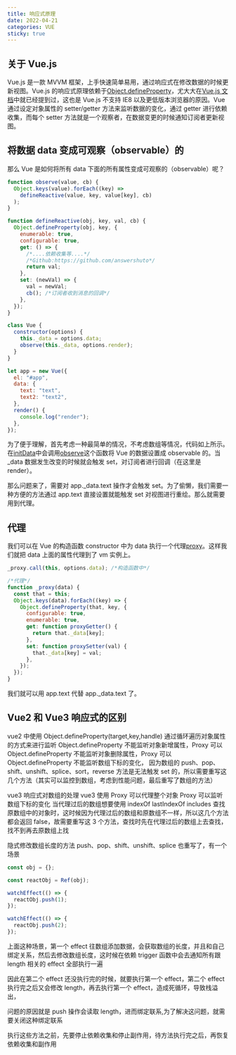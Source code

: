```yaml
---
title: 响应式原理
date: 2022-04-21
categories: VUE
sticky: true
---
```


## 关于 Vue.js

Vue.js 是一款 MVVM 框架，上手快速简单易用，通过响应式在修改数据的时候更新视图。Vue.js 的响应式原理依赖于[Object.defineProperty](https://developer.mozilla.org/en-US/docs/Web/JavaScript/Reference/Global_Objects/Object/defineProperty)，尤大大在[Vue.js 文档](https://cn.vuejs.org/v2/guide/reactivity.html#如何追踪变化)中就已经提到过，这也是 Vue.js 不支持 IE8 以及更低版本浏览器的原因。Vue 通过设定对象属性的 setter/getter 方法来监听数据的变化，通过 getter 进行依赖收集，而每个 setter 方法就是一个观察者，在数据变更的时候通知订阅者更新视图。

## 将数据 data 变成可观察（observable）的

那么 Vue 是如何将所有 data 下面的所有属性变成可观察的（observable）呢？

```javascript
function observe(value, cb) {
  Object.keys(value).forEach((key) =>
    defineReactive(value, key, value[key], cb)
  );
}

function defineReactive(obj, key, val, cb) {
  Object.defineProperty(obj, key, {
    enumerable: true,
    configurable: true,
    get: () => {
      /*....依赖收集等....*/
      /*Github:https://github.com/answershuto*/
      return val;
    },
    set: (newVal) => {
      val = newVal;
      cb(); /*订阅者收到消息的回调*/
    },
  });
}

class Vue {
  constructor(options) {
    this._data = options.data;
    observe(this._data, options.render);
  }
}

let app = new Vue({
  el: "#app",
  data: {
    text: "text",
    text2: "text2",
  },
  render() {
    console.log("render");
  },
});
```

为了便于理解，首先考虑一种最简单的情况，不考虑数组等情况，代码如上所示。在[initData](https://github.com/vuejs/vue/blob/dev/src/core/instance/state.js#L107)中会调用[observe](https://github.com/vuejs/vue/blob/dev/src/core/observer/index.js#L106)这个函数将 Vue 的数据设置成 observable 的。当\_data 数据发生改变的时候就会触发 set，对订阅者进行回调（在这里是 render）。

那么问题来了，需要对 app.\_data.text 操作才会触发 set。为了偷懒，我们需要一种方便的方法通过 app.text 直接设置就能触发 set 对视图进行重绘。那么就需要用到代理。

## 代理

我们可以在 Vue 的构造函数 constructor 中为 data 执行一个代理[proxy](https://github.com/vuejs/vue/blob/dev/src/core/instance/state.js#L33)。这样我们就把 data 上面的属性代理到了 vm 实例上。

```javascript
_proxy.call(this, options.data); /*构造函数中*/

/*代理*/
function _proxy(data) {
  const that = this;
  Object.keys(data).forEach((key) => {
    Object.defineProperty(that, key, {
      configurable: true,
      enumerable: true,
      get: function proxyGetter() {
        return that._data[key];
      },
      set: function proxySetter(val) {
        that._data[key] = val;
      },
    });
  });
}
```

我们就可以用 app.text 代替 app.\_data.text 了。

## Vue2 和 Vue3 响应式的区别

vue2 中使用 Object.defineProperty(target,key,handle) 通过循环遍历对象属性的方式来进行监听
Object.defineProperty 不能监听对象新增属性，Proxy 可以
Object.defineProperty 不能监听对象删除属性，Proxy 可以
Object.defineProperty 不能监听数组下标的变化， 因为数组的 push、pop、shift、unshift、splice、sort，reverse 方法是无法触发 set 的，所以需要重写这几个方法（其实可以监控到数组，考虑到性能问题，最后重写了数组的方法）

vue3 响应式对数组的处理
vue3 使用 Proxy 可以代理整个对象
Proxy 可以监听数组下标的变化
当代理过后的数组想要使用 indexOf lastIndexOf includes 查找原数组中的对象时，这时候因为代理过后的数组和原数组不一样，所以这几个方法都会返回 false，故需要重写这 3 个方法，查找时先在代理过后的数组上去查找，找不到再去原数组上找

隐式修改数组长度的方法 push、pop、shift、unshift、splice 也重写了，有一个场景

```javascript
const obj = {};

const reactObj = Ref(obj);

watchEffect(() => {
  reactObj.push(1);
});

watchEffect(() => {
  reactObj.push(2);
});
```

上面这种场景，第一个 effect 往数组添加数据，会获取数组的长度，并且和自己绑定关系，然后去修改数组长度，这时候在依赖 trigger 函数中会去通知所有跟 length 相关的 effect 全部执行一遍

因此在第二个 effect 还没执行完的时候，就要执行第一个 effect，第二个 effect 执行完之后又会修改 length，再去执行第一个 effect，造成死循环，导致栈溢出，

问题的原因就是 push 操作会读取 length，进而绑定联系,为了解决这问题，就需要关闭这种绑定联系

执行这些方法之前，先要停止依赖收集和停止副作用，待方法执行完之后，再恢复依赖收集和副作用
